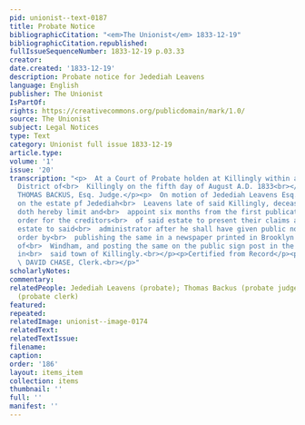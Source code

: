 ```yaml
---
pid: unionist--text-0187
title: Probate Notice
bibliographicCitation: "<em>The Unionist</em> 1833-12-19"
bibliographicCitation.republished: 
fullIssueSequenceNumber: 1833-12-19 p.03.33
creator: 
date.created: '1833-12-19'
description: Probate notice for Jedediah Leavens
language: English
publisher: The Unionist
IsPartOf: 
rights: https://creativecommons.org/publicdomain/mark/1.0/
source: The Unionist
subject: Legal Notices
type: Text
category: Unionist full issue 1833-12-19
article.type: 
volume: '1'
issue: '20'
transcription: "<p>  At a Court of Probate holden at Killingly within and for the
  District of<br>  Killingly on the fifth day of August A.D. 1833<br></p><p>Present
  THOMAS BACKUS, Esq. Judge.</p><p>  On motion of Jedediah Leavens Esq. Administrator
  on the estate pf Jedediah<br>  Leavens late of said Killingly, deceased, this court
  doth hereby limit and<br>  appoint six months from the first publication of this
  order for the creditors<br>  of said estate to present their claims against said
  estate to said<br>  administrator after he shall have given public notice of this
  order by<br>  publishing the same in a newspaper printed in Brooklyn in the County
  of<br>  Windham, and posting the same on the public sign post in the East Parish
  in<br>  said town of Killingly.<br></p><p>Certified from Record</p><p>  &nbsp;&nbsp;&nbsp;&nbsp;&nbsp;&nbsp;&nbsp;&nbsp;&nbsp;&nbsp;&nbsp;&nbsp;&nbsp;&nbsp;&nbsp;&nbsp;&nbsp;&nbsp;&nbsp;&nbsp;&nbsp;&nbsp;&nbsp;<br>
  \ DAVID CHASE, Clerk.<br></p>"
scholarlyNotes: 
commentary: 
relatedPeople: Jedediah Leavens (probate); Thomas Backus (probate judge); David Chase
  (probate clerk)
featured: 
repeated: 
relatedImage: unionist--image-0174
relatedText: 
relatedTextIssue: 
filename: 
caption: 
order: '186'
layout: items_item
collection: items
thumbnail: ''
full: ''
manifest: ''
---
```

